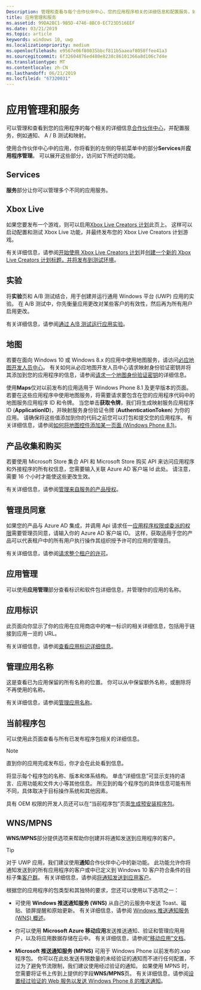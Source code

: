 ```yaml
---
Description: 管理和查看与每个合作伙伴中心，您的应用程序相关的详细信息和配置服务，如 A / B 测试和映射。
title: 应用管理和服务
ms.assetid: 99DA2BC1-9B5D-4746-8BC0-EC723D516EEF
ms.date: 03/21/2019
ms.topic: article
keywords: windows 10, uwp
ms.localizationpriority: medium
ms.openlocfilehash: e9567e06f80035bbcf811b5aaeaf8058ffee41a3
ms.sourcegitcommit: 6f32604876ed480e8238c86101366a8d106c7d4e
ms.translationtype: MT
ms.contentlocale: zh-CN
ms.lasthandoff: 06/21/2019
ms.locfileid: "67320031"
---
```

# <a name="app-management-and-services"></a>应用管理和服务

可以管理和查看到您的应用程序的每个相关的详细信息[合作伙伴中心](https://partner.microsoft.com/dashboard)，并配置服务，例如通知、 A / B 测试和映射。

使用合作伙伴中心中的应用，你将看到的左侧的导航菜单中的部分**Services**并**应用程序管理**。 可以展开这些部分，访问如下所述的功能。

## <a name="services"></a>Services

**服务**部分让你可以管理多个不同的应用服务。

## <a name="xbox-live"></a>Xbox Live

如果您要发布一个游戏，则可以启用[Xbox Live Creators 计划](https://www.xbox.com/developers/creators-program)此页上。 这样可以启动配置和测试 Xbox Live 功能，并最终发布您的 Xbox Live Creators 计划游戏。

有关详细信息，请参阅[开始使用 Xbox Live Creators 计划](https://docs.microsoft.com/gaming/xbox-live/get-started-with-creators/get-started-with-xbox-live-creators)并[创建一个新的 Xbox Live Creators 计划标题，并将发布到测试环境](https://docs.microsoft.com/gaming/xbox-live/get-started-with-creators/create-and-test-a-new-creators-title)。

## <a name="experimentation"></a>实验

将**实验**页和 A/B 测试结合，用于创建并运行通用 Windows 平台 (UWP) 应用的实验。 在 A/B 测试中，你先衡量应用更改对某些客户的有效性，然后再为所有用户启用更改。

有关详细信息，请参阅[通过 A/B 测试运行应用实验](../monetize/run-app-experiments-with-a-b-testing.md)。

## <a name="maps"></a>地图

若要在面向 Windows 10 或 Windows 8.x 的应用中使用地图服务，请访问[必应地图开发人员中心](https://go.microsoft.com/fwlink/p/?LinkId=614880)。 有关如何从必应地图开发人员中心请求映射身份验证密钥并将其添加到您的应用程序的信息，请参阅[请求一个地图身份验证密钥](../maps-and-location/authentication-key.md)的详细信息。 

使用**Maps**仅对以前发布的应用适用于 Windows Phone 8.1 及更早版本的页面。 若要在这些应用程序中使用地图服务，将需要请求要包含在您的应用程序代码中的地图服务应用程序 ID 和令牌。 当您单击**获取令牌**，我们将生成映射服务应用程序 ID (**ApplicationID**)，并映射服务身份验证令牌 (**AuthenticationToken**) 为你的应用。 请确保将这些值添加到你的代码之前您可以打包和提交您的应用程序。 有关详细信息，请参阅[如何将地图控件添加某一页面 (Windows Phone 8.1)](https://go.microsoft.com/fwlink/p/?LinkId=614882)。

## <a name="product-collections-and-purchases"></a>产品收集和购买

若要使用 Microsoft Store 集合 API 和 Microsoft Store 购买 API 来访问应用程序和外接程序的所有权信息，您需要输入关联 Azure AD 客户端 Id 此处。 请注意，需要 16 个小时才能使这些更改生效。

有关详细信息，请参阅[管理来自服务的产品授权](../monetize/view-and-grant-products-from-a-service.md)。

## <a name="administrator-consent"></a>管理员同意

如果您的产品与 Azure AD 集成，并调用 Api 请求任一[应用程序权限或委派的权限](https://developer.microsoft.com/graph/docs/concepts/permissions_reference)需要管理员同意，请输入你的 Azure AD 客户端 ID。 这样，获取适用于您的产品可以代表租户中的所有用户执行操作其组织授予许可的应用的管理员。

有关详细信息，请参阅[请求整个租户的许可](https://docs.microsoft.com/azure/active-directory/develop/v2-permissions-and-consent#requesting-consent-for-an-entire-tenant)。

## <a name="app-management"></a>应用管理

可以使用**应用管理**部分查看标识和软件包详细信息，并管理你的应用的名称。

## <a name="app-identity"></a>应用标识

此页面向你显示了你的应用在应用商店中的唯一标识的相关详细信息，包括用于链接到应用一览的 URL。

有关详细信息，请参阅[查看应用标识详细信息](view-app-identity-details.md)。

## <a name="manage-app-names"></a>管理应用名称

这是查看已为应用保留的所有名称的位置。 你可以从中保留额外名称，或删除将不再使用的名称。

有关详细信息，请参阅[管理应用名称](manage-app-names.md)。

## <a name="current-packages"></a>当前程序包

可以使用此页面查看与所有已发布程序包相关的详细信息。

> [!NOTE]
> 直到你的应用完成发布后，你才会在此处看到信息。

将显示每个程序包的名称、版本和体系结构。 单击“详细信息”可显示支持的语言、应用功能和文件大小等其他信息。  所见到的每个程序包的具体信息可能有所不同，具体取决于目标操作系统和其他因素。 

具有 OEM 权限的开发人员还可以在“当前程序包”页面[生成预安装程序包](generate-preinstall-packages-for-oems.md)。 

## <a name="wnsmpns"></a>WNS/MPNS

**WNS/MPNS**部分提供选项来帮助你创建并将通知发送到应用程序的客户。 

> [!TIP]
> 对于 UWP 应用，我们建议使用**通知**合作伙伴中心中的新功能。 此功能允许你将通知发送到的所有应用程序的客户或中已定义到 Windows 10 客户符合条件的目标子集[客户群](create-customer-segments.md)。 有关详细信息，请参阅[将通知发送到应用客户](send-push-notifications-to-your-apps-customers.md)。

根据您的应用程序的包类型和其独特的要求，您还可以使用以下选项之一： 

-   可使用 **Windows 推送通知服务 (WNS)** 从自己的云服务中发送 Toast、磁贴、锁屏提醒和原始更新。 有关详细信息，请参阅 [Windows 推送通知服务 (WNS) 概述](../design/shell/tiles-and-notifications/windows-push-notification-services--wns--overview.md)。

-   你可以使用 **Microsoft Azure 移动应用**发送推送通知、验证和管理应用用户，以及将应用数据存储在云中。 有关详细信息，请参阅[“移动应用”文档](https://go.microsoft.com/fwlink/p/?LinkId=221116)。

-   **Microsoft 推送通知服务 (MPNS)** 可用于 Windows Phone 以前发布的.xap 程序包。 你可以在此处发送有限数量的未经验证的通知而不进行任何配置，不过为了避免节流限制，我们建议使用经过验证的通知。 如果使用 MPNS 时，您需要将证书上传到上提供的字段**WNS/MPNS**页。 有关详细信息，请参阅[设置经过验证的 Web 服务以发送 Windows Phone 8 的推送通知](https://go.microsoft.com/fwlink/p/?LinkId=528736)。
 

 
